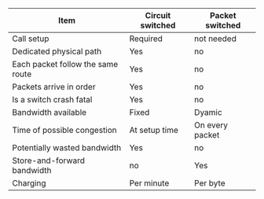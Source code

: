 | Item                              | Circuit switched | Packet switched |
| --------------------------------- | ---------------- | --------------- |
| Call setup                        | Required         | not needed      |
| Dedicated physical path           | Yes              | no              |
| Each packet follow the same route | Yes              | no              |
| Packets arrive in order           | Yes              | no              |
| Is a switch crash fatal           | Yes              | no              |
| Bandwidth available               | Fixed            | Dyamic          |
| Time of possible congestion       | At setup time    | On every packet |
| Potentially wasted bandwidth      | Yes              | no              |
| Store-and-forward bandwidth       | no               | Yes             |
| Charging                          | Per minute       | Per byte                |
